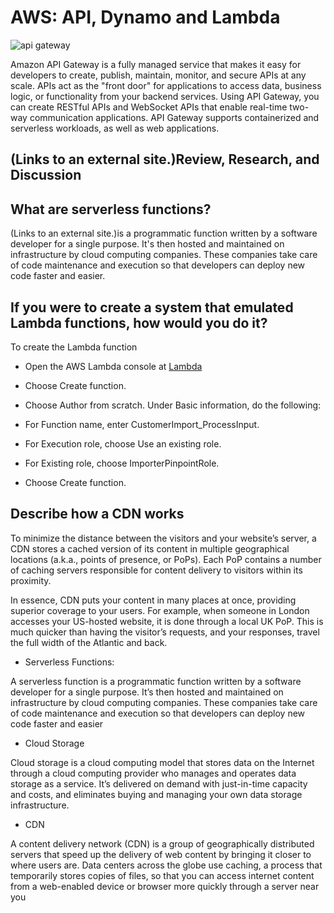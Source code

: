 # AWS: API, Dynamo and Lambda

![api gateway](https://miro.medium.com/max/1400/0*7jjx-99UkdErKuEW)

Amazon API Gateway is a fully managed service that makes it easy for developers to create, publish, maintain, monitor, and secure APIs at any scale. APIs act as the "front door" for applications to access data, business logic, or functionality from your backend services. Using API Gateway, you can create RESTful APIs and WebSocket APIs that enable real-time two-way communication applications. API Gateway supports containerized and serverless workloads, as well as web applications.

## (Links to an external site.)Review, Research, and Discussion

## What are serverless functions?

 (Links to an external site.)is a programmatic function written by a software developer for a single purpose. It's then hosted and maintained on infrastructure by cloud computing companies. These companies take care of code maintenance and execution so that developers can deploy new code faster and easier.

## If you were to create a system that emulated Lambda functions, how would you do it?

To create the Lambda function

* Open the AWS Lambda console at [Lambda](https://console.aws.amazon.com/lambda/.)

* Choose Create function.

* Choose Author from scratch. Under Basic information, do the following:

* For Function name, enter CustomerImport_ProcessInput.

* For Execution role, choose Use an existing role.

* For Existing role, choose ImporterPinpointRole.

* Choose Create function.

## Describe how a CDN works

To minimize the distance between the visitors and your website’s server, a CDN stores a cached version of its content in multiple geographical locations (a.k.a., points of presence, or PoPs). Each PoP contains a number of caching servers responsible for content delivery to visitors within its proximity.

In essence, CDN puts your content in many places at once, providing superior coverage to your users. For example, when someone in London accesses your US-hosted website, it is done through a local UK PoP. This is much quicker than having the visitor’s requests, and your responses, travel the full width of the Atlantic and back.

* Serverless Functions:

A serverless function is a programmatic function written by a software developer for a single purpose. It’s then hosted and maintained on infrastructure by cloud computing companies. These companies take care of code maintenance and execution so that developers can deploy new code faster and easier

* Cloud Storage

Cloud storage is a cloud computing model that stores data on the Internet through a cloud computing provider who manages and operates data storage as a service. It’s delivered on demand with just-in-time capacity and costs, and eliminates buying and managing your own data storage infrastructure.

* CDN

A content delivery network (CDN) is a group of geographically distributed servers that speed up the delivery of web content by bringing it closer to where users are. Data centers across the globe use caching, a process that temporarily stores copies of files, so that you can access internet content from a web-enabled device or browser more quickly through a server near you
